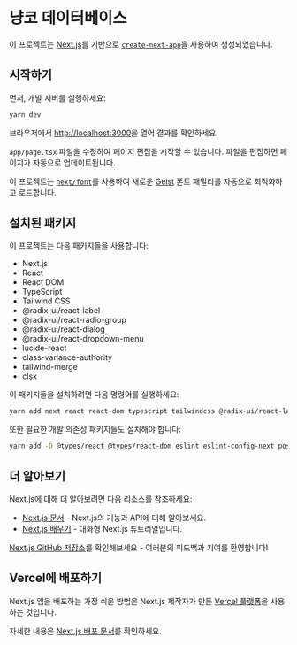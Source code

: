 # 냥코 데이터베이스

이 프로젝트는 [Next.js](https://nextjs.org)를 기반으로 [`create-next-app`](https://nextjs.org/docs/app/api-reference/cli/create-next-app)을 사용하여 생성되었습니다.

## 시작하기

먼저, 개발 서버를 실행하세요:
```bash
yarn dev
```

브라우저에서 [http://localhost:3000](http://localhost:3000)을 열어 결과를 확인하세요.

`app/page.tsx` 파일을 수정하여 페이지 편집을 시작할 수 있습니다. 파일을 편집하면 페이지가 자동으로 업데이트됩니다.

이 프로젝트는 [`next/font`](https://nextjs.org/docs/app/building-your-application/optimizing/fonts)를 사용하여 새로운 [Geist](https://vercel.com/font) 폰트 패밀리를 자동으로 최적화하고 로드합니다.

## 설치된 패키지

이 프로젝트는 다음 패키지들을 사용합니다:

- Next.js
- React
- React DOM
- TypeScript
- Tailwind CSS
- @radix-ui/react-label
- @radix-ui/react-radio-group
- @radix-ui/react-dialog
- @radix-ui/react-dropdown-menu
- lucide-react
- class-variance-authority
- tailwind-merge
- clsx

이 패키지들을 설치하려면 다음 명령어를 실행하세요:
```bash
yarn add next react react-dom typescript tailwindcss @radix-ui/react-label @radix-ui/react-radio-group @radix-ui/react-dialog @radix-ui/react-dropdown-menu lucide-react class-variance-authority tailwind-merge clsx
```

또한 필요한 개발 의존성 패키지들도 설치해야 합니다:
```bash
yarn add -D @types/react @types/react-dom eslint eslint-config-next postcss
```

## 더 알아보기

Next.js에 대해 더 알아보려면 다음 리소스를 참조하세요:

- [Next.js 문서](https://nextjs.org/docs) - Next.js의 기능과 API에 대해 알아보세요.
- [Next.js 배우기](https://nextjs.org/learn) - 대화형 Next.js 튜토리얼입니다.

[Next.js GitHub 저장소](https://github.com/vercel/next.js)를 확인해보세요 - 여러분의 피드백과 기여를 환영합니다!

## Vercel에 배포하기

Next.js 앱을 배포하는 가장 쉬운 방법은 Next.js 제작자가 만든 [Vercel 플랫폼](https://vercel.com/new?utm_medium=default-template&filter=next.js&utm_source=create-next-app&utm_campaign=create-next-app-readme)을 사용하는 것입니다.

자세한 내용은 [Next.js 배포 문서](https://nextjs.org/docs/deployment)를 확인하세요.
